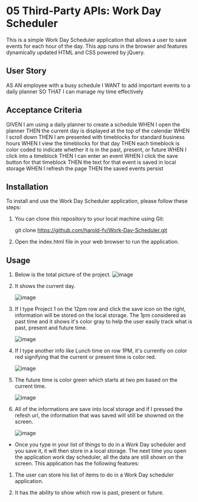 # 05 Third-Party APIs: Work Day Scheduler

This is a simple Work Day Scheduler application that allows a user to save events for each hour of the day. This app runs in the browser and features dynamically updated HTML and CSS powered by jQuery.

## User Story

AS AN employee with a busy schedule
I WANT to add important events to a daily planner
SO THAT I can manage my time effectively

## Acceptance Criteria

GIVEN I am using a daily planner to create a schedule
WHEN I open the planner
THEN the current day is displayed at the top of the calendar
WHEN I scroll down
THEN I am presented with timeblocks for standard business hours
WHEN I view the timeblocks for that day
THEN each timeblock is color coded to indicate whether it is in the past, present, or future
WHEN I click into a timeblock
THEN I can enter an event
WHEN I click the save button for that timeblock
THEN the text for that event is saved in local storage
WHEN I refresh the page
THEN the saved events persist

## Installation

To install and use the Work Day Scheduler application, please follow these steps:

1. You can clone this repository to your local machine using Git:

   git clone https://github.com/harold-fv/Work-Day-Scheduler.git

2. Open the index.html file in your web browser to run the application.

## Usage

1. Below is the total picture of the project.
   ![image](https://user-images.githubusercontent.com/120603153/227630062-cc3cff33-9a0c-4fa8-9ba0-389c42a0c47c.png)

2. It shows the current day.

   ![image](https://user-images.githubusercontent.com/120603153/227629964-17856577-7b8e-49d4-bd8d-cecd4f442468.png)

3. If I type Project 1 on the 12pm row and click the save icon on the right, information will be stored on the local storage. The 1pm considered as past time and it shows it's color gray to help the user easily track what is past, present and future time. 

   ![image](https://user-images.githubusercontent.com/120603153/227630363-902c8264-08e7-4f43-8ce9-aa9b225af591.png)

4. If I type another info like Lunch time on row  1PM, it's currently on color red signifying that the current or present time is color red.

   ![image](https://user-images.githubusercontent.com/120603153/227630719-f4af9fcd-7ab3-4d2f-89ba-d58037af5e9b.png)

5. The future time is color green which starts at two pm based on the current time.

   ![image](https://user-images.githubusercontent.com/120603153/227630858-f090dee7-885c-4d97-9df1-105e6c49a596.png)

6. All of the informations are save into local storage and if I pressed the refesh url, the information that was saved will still be showned on the screen.

   ![image](https://user-images.githubusercontent.com/120603153/227631899-e7442129-1110-4467-b9dd-7ba1784373d6.png)


- Once you type in your list of things to do in a Work Day scheduler and you save it, it will then store in a local storage. The next time you open the application work day scheduler, all the data are still shown on the screen. This application has the following features:

1. The user can store his list of items to do in a Work Day scheduler application.

2. It has the ability to show which row is past, present or future.

